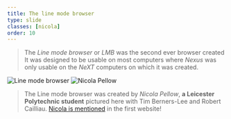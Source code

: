 ```yaml
---
title: The line mode browser
type: slide
classes: [nicola]
order: 10
---
```


> The *Line mode browser* or *LMB* was the second ever browser created
> It was designed to be usable on most computers where *Nexus* was only usable on the *NeXT* computers on which it was created.

![Line mode browser](https://upload.wikimedia.org/wikipedia/commons/6/6b/Line_Mode_Browser_Wikipedia.png)
![Nicola Pellow](images/RobertTimNicola.jpg)

> The Line mode browser was created by *Nicola Pellow*, **a Leicester Polytechnic student** pictured here with Tim Berners-Lee and Robert Cailliau.
> [Nicola is mentioned](https://www.w3.org/History/19921103-hypertext/hypertext/WWW/People.html) in the first website!
